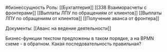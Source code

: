 #бизнессущность 
Роль: [[Бухгалтерия]]
[[338 Взаиморасчеты с фронтерами]]
[[Выплаты ЛПУ по обращениям от клиентов]]
[[Выплаты ЛПУ по обращениям от клиентов]]
[[Получение аванса от фронтера]]

Документы:
[[Аванс на ведение деятельности]]

Бизнес-функции текстом предложены в таком порядке, а на BPMN схеме - в обратном. Какая последовательность правильная?